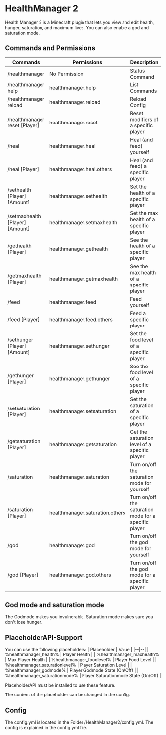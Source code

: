 # HealthManager 2
Health Manager 2 is a Minecraft plugin that lets you view and edit health, hunger, saturation, and maximum lives.
You can also enable a god and saturation mode.
## Commands and Permissions
 
| Commands | Permissions | Description |
|--|--|--|
| /healthmanager | No Permission | Status Command |
| /healthmanager help | healthmanager.help | List Commands |
| /healthmanager reload | healthmanager.reload | Reload Config |
| /healthmanager reset [Player] | healthmanager.reset | Reset modifiers of a specific player |
| /heal | healthmanager.heal | Heal (and feed) yourself |
| /heal [Player] | healthmanager.heal.others | Heal (and feed) a specific player |
| /sethealth [Player] [Amount] | healthmanager.sethealth | Set the health of a specific player |
| /setmaxhealth [Player] [Amount] | healthmanager.setmaxhealth | Set the max health of a specific player 
| /gethealth [Player] | healthmanager.gethealth | See the health of a specific player |
| /getmaxhealth [Player] | healthmanager.getmaxhealth | See the max health of a specific player |
| /feed | healthmanager.feed | Feed yourself |
| /feed [Player] | healthmanager.feed.others | Feed a specific player |
| /sethunger [Player] [Amount] | healthmanager.sethunger | Set the food level of a specific player |
| /gethunger [Player] | healthmanager.gethunger | See the food level of a specific player |
| /setsaturation [Player] | healthmanager.setsaturation | Set the saturation of a specific player |
| /getsaturation [Player] | healthmanager.getsaturation | Get the saturation level of a specific player |
| /saturation | healthmanager.saturation | Turn on/off the saturation mode for yourself |
| /saturation [Player] | healthmanager.saturation.others | Turn on/off the saturation mode for a specific player |
| /god | healthmanager.god | Turn on/off the god mode for yourself |
| /god [Player] |healthmanager.god.others  | Turn on/off the god mode for a specific player |
## God mode and saturation mode
The Godmode makes you invulnerable.
Saturation mode makes sure you don't lose hunger.
## PlaceholderAPI-Support
You can use the following placeholders:
| Placeholder  | Value  |
|--|--|
| %healthmanager_health% | Player Health  |
| %healthmanager_maxhealth% | Max Player Health  |
| %healthmanager_foodlevel% | Player Food Level  |
| %healthmanager_saturationlevel% | Player Saturation Level  |
| %healthmanager_godmode% | Player Godmode State (On/Off)  |
| %healthmanager_saturationmode% | Player Saturationmode State (On/Off)  |

PlaceholderAPI must be installed to use these feature.

The content of the placeholder can be changed in the config.
## Config
The config.yml is located in the Folder <Plugins Folder>/HealthManager2/config.yml.
The config is explained in the config.yml file.
